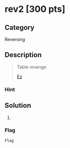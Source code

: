 # rev2 [300 pts]

## Category
Reversing

## Description
>Table revenge 
>
><a href="https://drive.google.com/open?id=1EDVOyyAX822SMTlvNRZt-dw4UB2KZLnb"> Ez </a>

### Hint
>

## Solution
1.

### Flag
`Flag`
